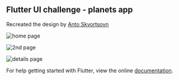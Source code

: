 
## Flutter UI challenge - planets app
Recreated the design by [Anto Skvortsovn ](https://dribbble.com/shots/4220958-xore-solar-system)


![home page](https://lh3.googleusercontent.com/n5kKPDDlVFpGv2VPi2R0gEQdty_tSOx8kIJg_FrEU7Q9D6Z-9BYQ_kPo3P9m7SlDv3a5wrmPoUhg)


![2nd page](https://lh3.googleusercontent.com/-SOVGujMREgf4VcXFUg1MpAU_Zy7p_-94-ysOgJAu3RhefEiWtPekGYUhPiKRiWkfNl-2_4vRUe6)


![details page](https://lh3.googleusercontent.com/1gbaYViEHLogYVCpVxJuDVchs186PzMBH87yXd-X3_RYFuct_J7PWSO8Z7f2lv1Piovq8q2BKWiH)

For help getting started with Flutter, view the online
[documentation](https://flutter.io/).
